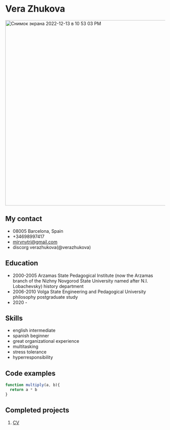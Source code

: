 # Vera Zhukova

<img width="585" alt="Снимок экрана 2022-12-13 в 10 53 03 PM" src="https://user-images.githubusercontent.com/66219706/207441200-16e69932-1af1-4758-bac0-f8a958feba09.png">


## My contact 
- 08005 Barcelona, Spain
- +34698997417
- mirvnytri@gmail.com
- discorg verazhukova(@verazhukova) 

## Education
- 2000-2005 Arzamas State Pedagogical Institute (now the Arzamas branch of the Nizhny Novgorod State University named after N.I. Lobachevsky) history department  
- 2006-2010 Volga State Engineering and Pedagogical University philosophy postgraduate study
- 2020 - 

## Skills
- english intermediate
- spanish beginner
- great organizational experience
- multitasking 
- stress tolerance
- hyperresponsibility

## Code examples
```javascript
function multiply(a, b){
  return a * b
}
```
## Completed projects
1. [CV](https://verazhukova.github.io/rsschool-cv/cv)
